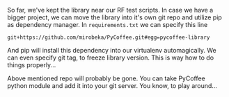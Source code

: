 So far, we've kept the library near our RF test scripts. In case we have a
bigger project, we can move the library into it's own git repo and utilize
pip as dependency manager. In `requirements.txt` we can specify this line

    git+https://github.com/mirobeka/PyCoffee.git#egg=pycoffee-library

And pip will install this dependency into our virtualenv automagically. We can
even specify git tag, to freeze library version. This is way how to do things
properly...

Above mentioned repo will probably be gone. You can take PyCoffee python module
and add it into your git server. You know, to play around...
